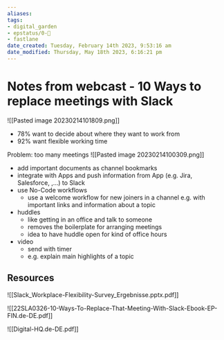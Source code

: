 ```yaml
---
aliases: 
tags: 
- digital_garden
- epstatus/0-🌰
- fastlane
date_created: Tuesday, February 14th 2023, 9:53:16 am
date_modified: Thursday, May 18th 2023, 6:16:21 pm
---
```

# Notes from webcast - 10 Ways to replace meetings with Slack

![[Pasted image 20230214101809.png]]

* 78% want to decide about where they want to work from
* 92% want flexible working time

Problem: too many meetings
![[Pasted image 20230214100309.png]]

+ add important documents as channel bookmarks
+ integrate with Apps and push information from App (e.g. Jira, Salesforce, ,...) to Slack
+ use No-Code workflows
	+ use a welcome workflow for new joiners in a channel e.g. with important links and information about a topic
+ huddles
	+ like getting in an office and talk to someone
	+ removes the boilerplate for arranging meetings
	+ idea to have huddle open for kind of office hours
+ video
	+ send with timer
	+ e.g. explain main highlights of a topic



## Resources
![[Slack_Workplace-Flexibility-Survey_Ergebnisse.pptx.pdf]]

![[22SLA0326-10-Ways-To-Replace-That-Meeting-With-Slack-Ebook-EP-FIN.de-DE.pdf]]

![[Digital-HQ.de-DE.pdf]]